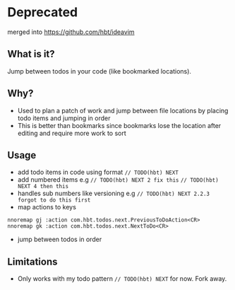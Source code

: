 # Deprecated

merged into https://github.com/hbt/ideavim

## What is it?

Jump between todos in your code (like bookmarked locations).

## Why?

* Used to plan a patch of work and jump between file locations by placing todo items and jumping in order
* This is better than bookmarks since bookmarks lose the location after editing and require more work to sort


## Usage

* add todo items in code using format `// TODO(hbt) NEXT`
* add numbered items e.g `// TODO(hbt) NEXT 2 fix this` `// TODO(hbt) NEXT 4 then this`
* handles sub numbers like versioning e.g `// TODO(hbt) NEXT 2.2.3 forgot to do this first`
* map actions to keys 
```
nnoremap gj :action com.hbt.todos.next.PreviousToDoAction<CR>
nnoremap gk :action com.hbt.todos.next.NextToDo<CR>
```
* jump between todos in order

## Limitations

* Only works with my todo pattern `// TODO(hbt) NEXT` for now. Fork away.
